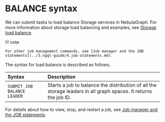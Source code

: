 # BALANCE syntax

We can submit tasks to load balance Storage services in NebulaGraph. For more information about storage load balancing and examples, see [Storage load balance](../8.service-tuning/load-balance.md).

!!! note

    For other job management commands, see [Job manager and the JOB statements](../3.ngql-guide/4.job-statements.md).

The syntax for load balance is described as follows.

|Syntax|Description|
|:---|:---|
|`SUBMIT JOB BALANCE LEADER`| Starts a job to balance the distribution of all the storage leaders in all graph spaces. It returns the job ID. |

For details about how to view, stop, and restart a job, see [Job manager and the JOB statements](../3.ngql-guide/4.job-statements.md).
